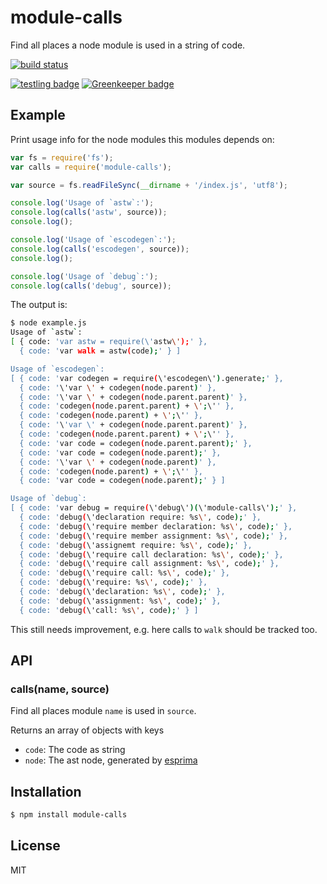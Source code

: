 
# module-calls

Find all places a node module is used in a string of code.

[![build status](https://secure.travis-ci.org/juliangruber/module-calls.png)](http://travis-ci.org/juliangruber/module-calls)

[![testling badge](https://ci.testling.com/juliangruber/module-calls.png)](https://ci.testling.com/juliangruber/module-calls) [![Greenkeeper badge](https://badges.greenkeeper.io/juliangruber/module-calls.svg)](https://greenkeeper.io/)

## Example

Print usage info for the node modules this modules depends on:

```js
var fs = require('fs');
var calls = require('module-calls');

var source = fs.readFileSync(__dirname + '/index.js', 'utf8');

console.log('Usage of `astw`:');
console.log(calls('astw', source));
console.log();

console.log('Usage of `escodegen`:');
console.log(calls('escodegen', source));
console.log();

console.log('Usage of `debug`:');
console.log(calls('debug', source));
```

The output is:

```bash
$ node example.js
Usage of `astw`:
[ { code: 'var astw = require(\'astw\');' },
  { code: 'var walk = astw(code);' } ]

Usage of `escodegen`:
[ { code: 'var codegen = require(\'escodegen\').generate;' },
  { code: '\'var \' + codegen(node.parent)' },
  { code: '\'var \' + codegen(node.parent.parent)' },
  { code: 'codegen(node.parent.parent) + \';\'' },
  { code: 'codegen(node.parent) + \';\'' },
  { code: '\'var \' + codegen(node.parent.parent)' },
  { code: 'codegen(node.parent.parent) + \';\'' },
  { code: 'var code = codegen(node.parent.parent);' },
  { code: 'var code = codegen(node.parent);' },
  { code: '\'var \' + codegen(node.parent)' },
  { code: 'codegen(node.parent) + \';\'' },
  { code: 'var code = codegen(node.parent);' } ]

Usage of `debug`:
[ { code: 'var debug = require(\'debug\')(\'module-calls\');' },
  { code: 'debug(\'declaration require: %s\', code);' },
  { code: 'debug(\'require member declaration: %s\', code);' },
  { code: 'debug(\'require member assignment: %s\', code);' },
  { code: 'debug(\'assignemt require: %s\', code);' },
  { code: 'debug(\'require call declaration: %s\', code);' },
  { code: 'debug(\'require call assignment: %s\', code);' },
  { code: 'debug(\'require call: %s\', code);' },
  { code: 'debug(\'require: %s\', code);' },
  { code: 'debug(\'declaration: %s\', code);' },
  { code: 'debug(\'assignment: %s\', code);' },
  { code: 'debug(\'call: %s\', code);' } ]
```

This still needs improvement, e.g. here calls to `walk` should be tracked too.

## API

### calls(name, source)

Find all places module `name` is used in `source`.

Returns an array of objects with keys

* `code`: The code as string
* `node`: The ast node, generated by [esprima](https://npmjs.org/esprima)

## Installation

```bash
$ npm install module-calls
```

## License

  MIT
  